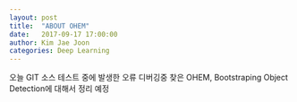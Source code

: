 ```yaml
---
layout: post
title:  "ABOUT OHEM"
date:   2017-09-17 17:00:00
author: Kim Jae Joon
categories: Deep Learning
---
```


오늘 GIT 소스 테스트 중에 발생한 오류 디버깅중 찾은 OHEM, Bootstraping Object Detection에 대해서 정리 예정